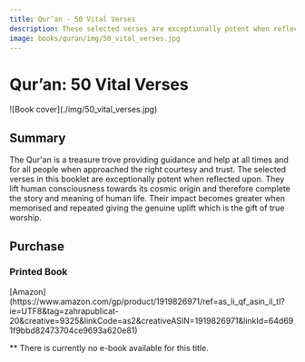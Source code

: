 ```yaml
---
title: Qur’an - 50 Vital Verses
description: These selected verses are exceptionally potent when reflected upon. They lift human consciousness towards its cosmic origin and therefore complete the story and meaning of human life.
image: books/quran/img/50_vital_verses.jpg
---
```


# Qur’an: 50 Vital Verses

<div markdown="1" class="cover-image">
![Book cover](./img/50_vital_verses.jpg)
</div>

## Summary 

The Qur'an is a treasure trove providing guidance and help at all times and for all people when approached the right courtesy and trust. The selected verses in this booklet are exceptionally potent when reflected upon. They lift human consciousness towards its cosmic origin and therefore complete the story and meaning of human life. Their impact becomes greater when memorised and repeated giving the genuine uplift which is the gift of true worship.

## Purchase

### Printed Book

<div markdown="3" class="purchase-link">
[Amazon](https://www.amazon.com/gp/product/1919826971/ref=as_li_qf_asin_il_tl?ie=UTF8&tag=zahrapublicat-20&creative=9325&linkCode=as2&creativeASIN=1919826971&linkId=64d691f9bbd82473704ce9693a620e81)
</div>

** There is currently no e-book available for this title.

